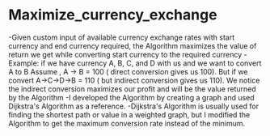 # Maximize_currency_exchange
-Given custom input of available currency exchange rates with start currency and end currency required, the Algorithm maximizes the value of return we get while converting start currency to the required currency 
-Example: if we have currency A, B, C, and D with us and we want to convert A to B 
Assume , A -> B = 100 ( direct conversion gives us 100).
But if we convert A->C->D->B = 110 ( but indirect conversion gives us 110).
We notice the indirect conversion maximizes our profit and will be the value returned by the Algorithm
-I developed the Algorithm by creating a graph and used Dijkstra's Algorithm as a reference.
-Dijkstra's Algorithm is usually used for finding the shortest path or value in a weighted graph, but I modified the Algorithm to get the maximum conversion rate instead of the minimum.
